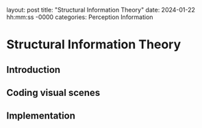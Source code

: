 layout: post
title: "Structural Information Theory"
date: 2024-01-22 hh:mm:ss -0000
categories: Perception Information


# Structural Information Theory

## Introduction

## Coding visual scenes

## Implementation